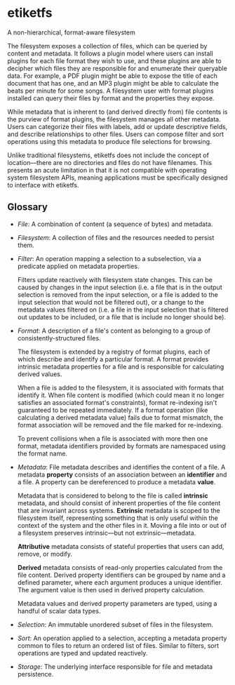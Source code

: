 # etiketfs
A non-hierarchical, format-aware filesystem

The filesystem exposes a collection of files, which can be queried by content
and metadata. It follows a plugin model where users can install plugins for each
file format they wish to use, and these plugins are able to decipher which files
they are responsible for and enumerate their queryable data. For example, a PDF
plugin might be able to expose the title of each document that has one, and an
MP3 plugin might be able to calculate the beats per minute for some songs. A
filesystem user with format plugins installed can query their files by format
and the properties they expose.

While metadata that is inherent to (and derived directly from) file contents is
the purview of format plugins, the filesystem manages all other metadata. Users
can categorize their files with labels, add or update descriptive fields, and
describe relationships to other files. Users can compose filter and sort
operations using this metadata to produce file selections for browsing.

Unlike traditional filesystems, etiketfs does not include the concept of
location—there are no directories and files do not have filenames. This presents
an acute limitation in that it is not compatible with operating system
filesystem APIs, meaning applications must be specifically designed to interface
with etiketfs.

## Glossary

* *File*: A combination of content (a sequence of bytes) and metadata.

* *Filesystem*: A collection of files and the resources needed to persist them.

* *Filter*: An operation mapping a selection to a subselection, via a predicate
  applied on metadata properties.

  Filters update reactively with filesystem state changes. This can be caused by
  changes in the input selection (i.e. a file that is in the output selection is
  removed from the input selection, or a file is added to the input selection
  that would not be filtered out), or a change to the metadata values filtered
  on (i.e. a file in the input selection that is filtered out updates to be
  included, or a file that is include no longer should be).

* *Format*: A description of a file's content as belonging to a group of
  consistently-structured files.

  The filesystem is extended by a registry of format plugins, each of which
  describe and identify a particular format. A format provides intrinsic
  metadata properties for a file and is responsible for calculating derived
  values.

  When a file is added to the filesystem, it is associated with formats that
  identify it. When file content is modified (which could mean it no longer
  satisfies an associated format's constraints), format re-indexing isn't
  guaranteed to be repeated immediately. If a format operation (like calculating
  a derived metadata value) fails due to format mismatch, the format association
  will be removed and the file marked for re-indexing.

  To prevent collisions when a file is associated with more then one format,
  metadata identifiers provided by formats are namespaced using the format name.

* *Metadata*: File metadata describes and identifies the content of a file. A
  metadata **property** consists of an association between an **identifier** and
  a file. A property can be dereferenced to produce a metadata **value**.

  Metadata that is considered to belong to the file is called **intrinsic**
  metadata, and should consist of inherent properties of the file content that
  are invariant across systems. **Extrinsic** metadata is scoped to the
  filesystem itself, representing something that is only useful within the
  context of the system and the other files in it. Moving a file into or out of
  a filesystem preserves intrinsic—but not extrinsic—metadata.

  **Attributive** metadata consists of stateful properties that users can add,
  remove, or modify.

  **Derived** metadata consists of read-only properties calculated from the file
  content. Derived property identifiers can be grouped by name and a defined
  parameter, where each argument produces a unique identifier. The argument
  value is then used in derived property calculation.

  Metadata values and derived property parameters are typed, using a handful of
  scalar data types.

* *Selection*: An immutable unordered subset of files in the filesystem.

* *Sort*: An operation applied to a selection, accepting a metadata property
  common to files to return an ordered list of files. Similar to filters, sort
  operations are typed and updated reactively.

* *Storage*: The underlying interface responsible for file and metadata
  persistence.
